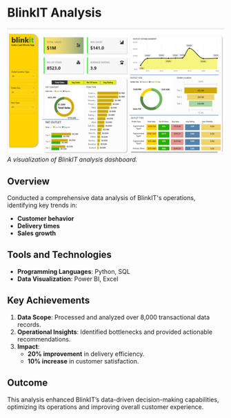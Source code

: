 # BlinkIT Analysis

![BlinkIT Dashboard](./Blink%20IT%20dashboard.png)  
*A visualization of BlinkIT analysis dashboard.*

## Overview
Conducted a comprehensive data analysis of BlinkIT's operations, identifying key trends in:  
- **Customer behavior**  
- **Delivery times**  
- **Sales growth**

## Tools and Technologies
- **Programming Languages**: Python, SQL  
- **Data Visualization**: Power BI, Excel  

## Key Achievements
1. **Data Scope**: Processed and analyzed over 8,000 transactional data records.  
2. **Operational Insights**: Identified bottlenecks and provided actionable recommendations.  
3. **Impact**:  
   - **20% improvement** in delivery efficiency.  
   - **10% increase** in customer satisfaction.  

## Outcome
This analysis enhanced BlinkIT’s data-driven decision-making capabilities, optimizing its operations and improving overall customer experience.
